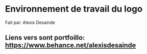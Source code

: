 # Environnement de travail du logo
Fait par: Alexis Desainde

Liens vers sont portfoillo: https://www.behance.net/alexisdesainde
---
